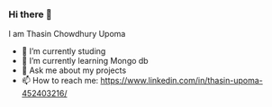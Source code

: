 ### Hi there 👋

I am Thasin Chowdhury Upoma
- 🔭 I’m currently studing
- 🌱 I’m currently learning Mongo db
- 💬 Ask me about my projects
- 📫 How to reach me: https://www.linkedin.com/in/thasin-upoma-452403216/



